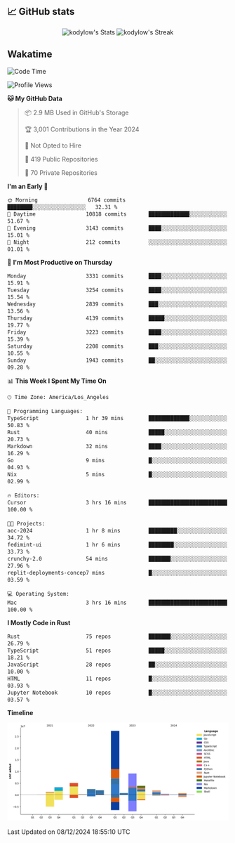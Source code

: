 ## 📈 GitHub stats
<!--START_SECTION:github-->
<div class="badges-githubstats">
  <p align="center">
    <img src="https://github-readme-stats.vercel.app/api?username=kodylow&theme=tokyonight&show_icons=true&hide_border=true&count_private=true" alt="kodylow's Stats" height="165">
    <img src="https://github-readme-streak-stats.herokuapp.com/?user=kodylow&theme=tokyonight&hide_border=true" alt="kodylow's Streak" height="165">
  </p>
</div>
<!--END_SECTION:github-->

## Wakatime 
<!--START_SECTION:waka-->
![Code Time](http://img.shields.io/badge/Code%20Time-1%2C284%20hrs%2013%20mins-blue)

![Profile Views](http://img.shields.io/badge/Profile%20Views-4-blue)

**🐱 My GitHub Data** 

> 📦 2.9 MB Used in GitHub's Storage 
 > 
> 🏆 3,001 Contributions in the Year 2024
 > 
> 🚫 Not Opted to Hire
 > 
> 📜 419 Public Repositories 
 > 
> 🔑 70 Private Repositories 
 > 
**I'm an Early 🐤** 

```text
🌞 Morning                6764 commits        ████████░░░░░░░░░░░░░░░░░   32.31 % 
🌆 Daytime                10818 commits       █████████████░░░░░░░░░░░░   51.67 % 
🌃 Evening                3143 commits        ████░░░░░░░░░░░░░░░░░░░░░   15.01 % 
🌙 Night                  212 commits         ░░░░░░░░░░░░░░░░░░░░░░░░░   01.01 % 
```
📅 **I'm Most Productive on Thursday** 

```text
Monday                   3331 commits        ████░░░░░░░░░░░░░░░░░░░░░   15.91 % 
Tuesday                  3254 commits        ████░░░░░░░░░░░░░░░░░░░░░   15.54 % 
Wednesday                2839 commits        ███░░░░░░░░░░░░░░░░░░░░░░   13.56 % 
Thursday                 4139 commits        █████░░░░░░░░░░░░░░░░░░░░   19.77 % 
Friday                   3223 commits        ████░░░░░░░░░░░░░░░░░░░░░   15.39 % 
Saturday                 2208 commits        ███░░░░░░░░░░░░░░░░░░░░░░   10.55 % 
Sunday                   1943 commits        ██░░░░░░░░░░░░░░░░░░░░░░░   09.28 % 
```


📊 **This Week I Spent My Time On** 

```text
🕑︎ Time Zone: America/Los_Angeles

💬 Programming Languages: 
TypeScript               1 hr 39 mins        █████████████░░░░░░░░░░░░   50.83 % 
Rust                     40 mins             █████░░░░░░░░░░░░░░░░░░░░   20.73 % 
Markdown                 32 mins             ████░░░░░░░░░░░░░░░░░░░░░   16.29 % 
Go                       9 mins              █░░░░░░░░░░░░░░░░░░░░░░░░   04.93 % 
Nix                      5 mins              █░░░░░░░░░░░░░░░░░░░░░░░░   02.99 % 

🔥 Editors: 
Cursor                   3 hrs 16 mins       █████████████████████████   100.00 % 

🐱‍💻 Projects: 
aoc-2024                 1 hr 8 mins         █████████░░░░░░░░░░░░░░░░   34.72 % 
fedimint-ui              1 hr 6 mins         ████████░░░░░░░░░░░░░░░░░   33.73 % 
crunchy-2.0              54 mins             ███████░░░░░░░░░░░░░░░░░░   27.96 % 
replit-deployments-concep7 mins              █░░░░░░░░░░░░░░░░░░░░░░░░   03.59 % 

💻 Operating System: 
Mac                      3 hrs 16 mins       █████████████████████████   100.00 % 
```

**I Mostly Code in Rust** 

```text
Rust                     75 repos            ███████░░░░░░░░░░░░░░░░░░   26.79 % 
TypeScript               51 repos            █████░░░░░░░░░░░░░░░░░░░░   18.21 % 
JavaScript               28 repos            ██░░░░░░░░░░░░░░░░░░░░░░░   10.00 % 
HTML                     11 repos            █░░░░░░░░░░░░░░░░░░░░░░░░   03.93 % 
Jupyter Notebook         10 repos            █░░░░░░░░░░░░░░░░░░░░░░░░   03.57 % 
```



**Timeline**

![Lines of Code chart](https://raw.githubusercontent.com/Kodylow/Kodylow/master/assets/bar_graph.png)


 Last Updated on 08/12/2024 18:55:10 UTC
<!--END_SECTION:waka-->
